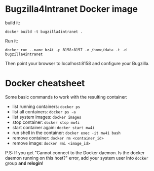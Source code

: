 # Bugzilla4Intranet Docker image

build it:

    docker build -t bugzilla4intranet .

Run it:

    docker run --name bz4i -p 8158:8157 -v /home/data -t -d bugzilla4intranet

Then point your browser to localhost:8158 and configure your Bugzilla.

# Docker cheatsheet

Some basic commands to work with the resulting container:

* list running containers: `docker ps`
* list all containers: `docker ps -a`
* list system images: `docker images`
* stop container: `docker stop mw4i`
* start container again: `docker start mw4i`
* run shell in the container: `docker exec -it mw4i bash`
* remove container: `docker rm <container_id>`
* remove image: `docker rmi <image_id>`

P.S: If you get "Cannot connect to the Docker daemon. Is the docker daemon running on this host?" error,
add your system user into `docker` group **and relogin**!
